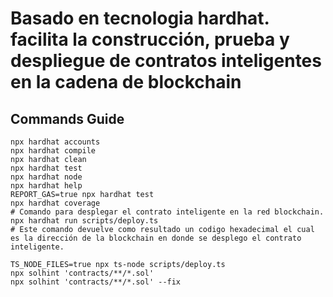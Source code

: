 # Basado en tecnologia hardhat. facilita la construcción, prueba y despliegue de contratos inteligentes en la cadena de blockchain

## Commands Guide
```shell
npx hardhat accounts
npx hardhat compile
npx hardhat clean
npx hardhat test
npx hardhat node
npx hardhat help
REPORT_GAS=true npx hardhat test
npx hardhat coverage
# Comando para desplegar el contrato inteligente en la red blockchain.
npx hardhat run scripts/deploy.ts
# Este comando devuelve como resultado un codigo hexadecimal el cual es la dirección de la blockchain en donde se desplego el contrato inteligente. 

TS_NODE_FILES=true npx ts-node scripts/deploy.ts
npx solhint 'contracts/**/*.sol'
npx solhint 'contracts/**/*.sol' --fix
```

